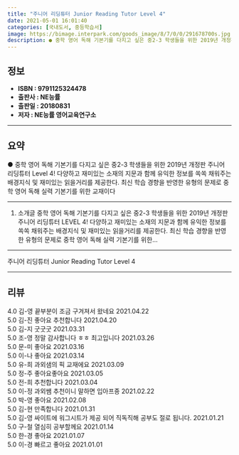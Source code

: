 ```yaml
---
title: "주니어 리딩튜터 Junior Reading Tutor Level 4"
date: 2021-05-01 16:01:40
categories: [국내도서, 중등학습서]
image: https://bimage.interpark.com/goods_image/8/7/0/0/291678700s.jpg
description: ● 중학 영어 독해 기본기를 다지고 싶은 중2-3 학생들을 위한 2019년 개정판 주니어 리딩튜터 Level 4! 다양하고 재미있는 소재의 지문과 함께 유익한 정보를 쏙쏙 채워주는 배경지식 및 재미있는 읽을거리를 제공한다. 최신 학습 경향을 반영한 유형의 문제로 중학 영어 독해 실력
---
```


## **정보**

- **ISBN : 9791125324478**
- **출판사 : NE능률**
- **출판일 : 20180831**
- **저자 : NE능률 영어교육연구소**

------



## **요약**

●  중학 영어 독해 기본기를 다지고 싶은 중2-3 학생들을 위한 2019년 개정판 주니어 리딩튜터 Level 4! 다양하고 재미있는 소재의 지문과 함께 유익한 정보를 쏙쏙 채워주는 배경지식 및 재미있는 읽을거리를 제공한다. 최신 학습 경향을 반영한 유형의 문제로 중학 영어 독해 실력 기본기를 위한 교재이다

------

1) 소개글
중학 영어 독해 기본기를 다지고 싶은 중2-3 학생들을 위한 2019년 개정판 주니어 리딩튜터 LEVEL 4! 다양하고 재미있는 소재의 지문과 함께 유익한 정보를 쏙쏙 채워주는 배경지식 및 재미있는 읽을거리를 제공한다. 최신 학습 경향을 반영한 유형의 문제로 중학 영어 독해 실력 기본기를 위한... 

------


주니어 리딩튜터 Junior Reading Tutor Level 4 

------


## **리뷰** 

4.0 김-영 끝부분이 조금 구겨져서 왔네요 2021.04.22 <br/>5.0 김-진 좋아요 추천합니다 2021.04.20 <br/>5.0 김-지 굿굿굿 2021.03.31 <br/>5.0 조-영 정말 감사합니다 ㅎㅎ 최고입니다  2021.03.26 <br/>5.0 문-미 좋아요  2021.03.16 <br/>5.0 이-나 좋아요 2021.03.14 <br/>5.0 유-희 과외샘의 픽 교재에요 2021.03.09 <br/>5.0 정-주 좋아요좋아요 2021.03.05 <br/>5.0 전-희 추천합니다 2021.03.04 <br/>5.0 이-정 과외쌤 추천이니 말하면 입아프죵 2021.02.22 <br/>5.0 박-영 좋아요 2021.02.08 <br/>5.0 김-현 만족합니다  2021.01.31 <br/>5.0 김-영 싸이트에 워그시트가 제공 되어 직독직해 공부도 절로 됩니다. 2021.01.21 <br/>5.0 구-철 열심히 공부할께요 2021.01.14 <br/>5.0 한-경 좋아요  2021.01.07 <br/>5.0 이-경 빠르고 좋아요 2021.01.01 <br/>